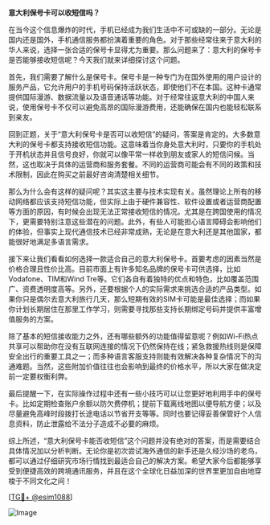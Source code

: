 **意大利保号卡可以收短信吗？**

在当今这个信息爆炸的时代，手机已经成为我们生活中不可或缺的一部分。无论是国内还是国外，手机通信服务都扮演着重要的角色。对于那些经常往来于意大利的华人来说，选择一张合适的保号卡显得尤为重要。那么问题来了：意大利的保号卡是否能够接收短信呢？今天我们就来详细探讨这个问题。

首先，我们需要了解什么是保号卡。保号卡是一种专门为在国外使用的用户设计的服务产品，它允许用户的手机号码保持活跃状态，即使他们不在本国。这种卡通常提供国际漫游、数据流量以及语音通话等功能。对于经常往返意大利的中国人来说，使用保号卡不仅可以避免高昂的国际漫游费用，还能确保在国内也能轻松联系到亲友。

回到正题，关于“意大利保号卡是否可以收短信”的疑问，答案是肯定的。大多数意大利的保号卡都支持接收短信功能。这意味着当你身处意大利时，只要你的手机处于开机状态并且信号良好，你就可以像平常一样收到朋友或家人的短信问候。当然，这也取决于具体的运营商和服务套餐。不同的运营商可能会有不同的政策和技术限制，因此在购买之前最好咨询清楚相关细节。

那么为什么会有这样的疑问呢？其实这主要与技术实现有关。虽然理论上所有的移动网络都应该支持短信功能，但实际上由于硬件兼容性、软件设置或者运营商配置等方面的原因，有时候会出现无法正常接收短信的情况。尤其是在跨国使用的情况下，更需要特别注意这些潜在的问题。此外，有些人可能担心语言障碍会影响他们的体验，但事实上现代通信技术已经非常成熟，无论是在意大利还是其他国家，都能很好地满足多语言需求。

接下来让我们看看如何选择一款适合自己的意大利保号卡。首要考虑的因素当然是价格合理且性价比高。目前市面上有许多知名品牌的保号卡可供选择，比如Vodafone、TIM和Wind Tre等。它们各自有着独特的优点和特色，比如覆盖范围广、资费透明度高等。另外，还要根据个人的实际需求来挑选合适的产品类型。如果你只是偶尔去意大利旅行几天，那么短期有效的SIM卡可能是最佳选择；而如果你计划长期居住在那里工作学习，则需要寻找那些支持长期绑定号码并提供丰富增值服务的方案。

除了基本的短信接收能力之外，还有哪些额外的功能值得留意呢？例如Wi-Fi热点共享可以帮助你在没有互联网连接的情况下仍然保持在线；紧急救援热线则是保障安全出行的重要工具之一；而多种语言客服支持则能有效解决各种复杂情况下的沟通难题。当然，这些附加价值往往也会影响到最终的价格水平，所以大家在做决定前一定要权衡利弊。

最后提醒一下，在实际操作过程中还有一些小技巧可以让您更好地利用手中的保号卡。比如定期检查账户余额以防欠费停机；提前下载离线地图以便导航方便；以及尽量避免高峰时段拨打长途电话以节省开支等等。同时也要记得妥善保管好个人信息资料，防止泄露给不法分子造成不必要的麻烦。

综上所述，“意大利保号卡能否收短信”这个问题并没有绝对的答案，而是需要结合具体情况加以分析判断。无论你是初次尝试海外通信的新手还是久经沙场的老鸟，都可以通过仔细研究市场行情找到最适合自己的解决方案。希望大家今后都能够享受到便捷高效的跨境通讯服务，并且在这个全球化日益加深的世界里更加自由地穿梭于不同文化之间！

[[TG💪+ @esim1088](https://t.me/s/esim1088)]

![Image](https://i.postimg.cc/4NQfJmqS/Snipaste-2025-05-13-00-14-12.png)